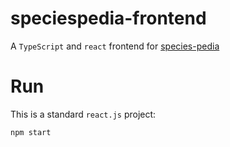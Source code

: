 # speciespedia-frontend

A `TypeScript` and `react` frontend for [species-pedia](https://github.com/Gab0/species-pedia)

# Run

This is a standard `react.js` project:

`npm start`
